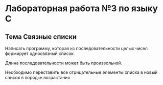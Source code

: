 # Лабораторная работа №3 по языку C
## Тема Связные списки
Написать программу, которая из последовательности целых чисел формирует односвязный список. 

Длина последовательности может быть произвольной. 

Необходимо переставить все отрицательные элементы списка в новый список в порядке возрастания
